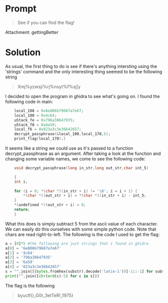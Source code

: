 # Prompt

>See if you can find the flag!

Attachment: gettingBetter

# Solution
<p> As usual, the first thing to do is see if there's anything intersting using the 'strings' command and the only interesting thing seemed to be the following string </p>

>Xmj%yzwsji%rj%nsyt%f%sj|y

<p>I decided to open the program in ghidra to see what's going on. I found the following code in main: </p>

```c
    local_108 = 0x6e806b79687a7e67;
    local_100 = 0x4c64;
    uStack_fe = 0x796a38647935;
    uStack_f8 = 0x6a59;
    local_f6 = 0x823a3c3e36642657;
    decrypt_passphrase(&local_108,local_178,5);
    print_flag(local_178);]
```

<p> It seems like a string we could use as it's passed to a function decrypt_passphrase as an argument. After taking a look at the function and changing some variable names, we come to see the following code: </p>

```c
    void decrypt_passphrase(long in_str,long out_str,char int_5)

    {
    int i;
    
    for (i = 0; *(char *)(in_str + i) != '\0'; i = i + 1) {
        *(char *)(out_str + i) = *(char *)(in_str + i) - int_5;
    }
    *(undefined *)(out_str + i) = 0;
    return;
    }
```

<p> What this does is simply subtract 5 from the ascii value of each character. We can easily do this ourselves with some simple python code. Note that chars are read right-to-left. The following is the code I used to get the flag: </p>

```py
a = [0]*5 #the following are just strings that i found in ghidra
a[0] = '6e806b79687a7e67' 
a[1] = '4c64'
a[2] = '796a38647935'
a[3] = '6a59'
a[4] = '823a3c3e36642657'
s = "".join([(bytes.fromhex(substr).decode('latin-1'))[-1::-1] for substr in a])
print("".join([chr(ord(c)-5) for c in s]))
```

<p> The flag is the following </p>

> byuctf{i_G0t_3etTeR!_1975}